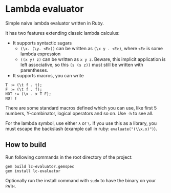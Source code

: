 # Lambda evaluator
Simple naive lambda evaluator written in Ruby.

It has two features extending classic lambda calculus:
- It supports syntactic sugars
    - `(\x. (\y. <E>))` can be written as `(\x y . <E>)`, where `<E>` is some lambda expression
    - `((x y) z)` can be written as `x y z`. Beware, this implicit application is left associative,
      so this `(s (s z))` must still be written with parentheses.
- It supports macros, you can write 
```
T := (\t f . t); 
F := (\t f . f);
NOT := (\x . x T F);
NOT T
```

There are some standard macros defined which you can use, like first 5 numbers, Y-combinator, logical operators and so on.
Use `-h` to see all.

For the lambda symbol, use either `λ` or `\`. If you use this as a library, you must escape the backslash (example call in ruby: `evaluate("(\\x.x)")`).

## How to build
Run following commands in the root directory of the project:
```
gem build lc-evaluator.gemspec
gem install lc-evaluator
```
Optionally run the install command with `sudo` to have the binary on your `PATH`.

